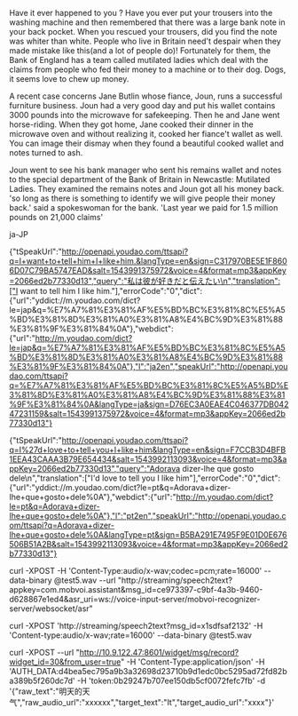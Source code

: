 Have it ever happened  to you ? Have you ever put your trousers into the washing machine and then remembered that there was a large bank note in your back pocket.
When you rescued your trousers, did you find the  note was whiter than white. People who live in Britain need't despair when they made mistake like this(and a lot of people do)!
Fortunately for them, the Bank of England has a team called mutilated ladies which deal with the  claims from people who fed their money to a machine or to their dog.
Dogs, it seems  love  to chew  up money.

A recent case concerns Jane Butlin whose fiance, Joun, runs a successful furniture business. Joun had a very good day and put his wallet contains 3000 pounds  into the  microwave for safekeeping. Then he and Jane went horse-riding.
When they got home, Jane cooked their dinner in the  microwave oven and without realizing it, cooked her fiance't wallet  as well.
You can image their dismay when they found  a beautiful cooked wallet and notes turned to ash.

Joun went to see his bank manager who sent his remains wallet and notes to the special department of the Bank of Britain in Newcastle: Mutilated Ladies.
They examined the remains notes and Joun got all his money back.
'so long as there is   something to  identify we will give people  their money back.' said a spokeswoman for the bank.
'Last year we paid for 1.5 million pounds on 21,000 claims'



ja-JP

{"tSpeakUrl":"http://openapi.youdao.com/ttsapi?q=I+want+to+tell+him+I+like+him.&langType=en&sign=C317970BE5E1F8606D07C79BA5747EAD&salt=1543991375972&voice=4&format=mp3&appKey=2066ed2b77330d13","query":"私は彼が好きだと伝えたい\n","translation":["I want to tell him I like him."],"errorCode":"0","dict":{"url":"yddict://m.youdao.com/dict?le=jap&q=%E7%A7%81%E3%81%AF%E5%BD%BC%E3%81%8C%E5%A5%BD%E3%81%8D%E3%81%A0%E3%81%A8%E4%BC%9D%E3%81%88%E3%81%9F%E3%81%84%0A"},"webdict":{"url":"http://m.youdao.com/dict?le=jap&q=%E7%A7%81%E3%81%AF%E5%BD%BC%E3%81%8C%E5%A5%BD%E3%81%8D%E3%81%A0%E3%81%A8%E4%BC%9D%E3%81%88%E3%81%9F%E3%81%84%0A"},"l":"ja2en","speakUrl":"http://openapi.youdao.com/ttsapi?q=%E7%A7%81%E3%81%AF%E5%BD%BC%E3%81%8C%E5%A5%BD%E3%81%8D%E3%81%A0%E3%81%A8%E4%BC%9D%E3%81%88%E3%81%9F%E3%81%84%0A&langType=ja&sign=D76EC3A0EAE4C046377DB04247231159&salt=1543991375972&voice=4&format=mp3&appKey=2066ed2b77330d13"}

{"tSpeakUrl":"http://openapi.youdao.com/ttsapi?q=I%27d+love+to+tell+you+I+like+him&langType=en&sign=F7CCB3D4BFB1EEA43CAAA3B79E654434&salt=1543992113093&voice=4&format=mp3&appKey=2066ed2b77330d13","query":"Adorava dizer-lhe que gosto dele\n","translation":["I'd love to tell you I like him"],"errorCode":"0","dict":{"url":"yddict://m.youdao.com/dict?le=pt&q=Adorava+dizer-lhe+que+gosto+dele%0A"},"webdict":{"url":"http://m.youdao.com/dict?le=pt&q=Adorava+dizer-lhe+que+gosto+dele%0A"},"l":"pt2en","speakUrl":"http://openapi.youdao.com/ttsapi?q=Adorava+dizer-lhe+que+gosto+dele%0A&langType=pt&sign=B5BA291E7495F9E01D0E676506B51A2B&salt=1543992113093&voice=4&format=mp3&appKey=2066ed2b77330d13"}



curl -XPOST -H 'Content-Type:audio/x-wav;codec=pcm;rate=16000' --data-binary @test5.wav --url "http://streaming/speech2text?appkey=com.mobvoi.assistant&msg_id=ce973397-c9bf-4a3b-9460-d628867e1ed4&asr_uri=ws://voice-input-server/mobvoi-recognizer-server/websocket/asr"

curl -XPOST 'http://streaming/speech2text?msg_id=x1sdfsaf2132' -H 'Content-type:audio/x-wav;rate=16000' --data-binary @test5.wav




curl -XPOST --url "http://10.9.122.47:8601/widget/msg/record?widget_id=30&from_user=true"   -H 'Content-Type:application/json' -H 'AUTH_DATA:d4bea5ec795a9b3a32698d23710b9d1edc0bc5295ad72fd82ba389b5f260dc7d' -H 'token:0b29247b707ee150db5cf0072fefc7fb' -d '{"raw_text":"明天的天气","raw_audio_url":"xxxxxx","target_text":"It","target_audio_url":"xxxx"}'
